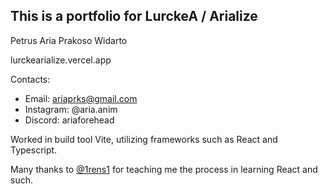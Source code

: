 This is a portfolio for LurckeA / Arialize
----
Petrus Aria Prakoso Widarto

lurckearialize.vercel.app

Contacts:

- Email: ariaprks@gmail.com
- Instagram: @aria.anim
- Discord: ariaforehead

Worked in build tool Vite, utilizing frameworks such as React and Typescript.

Many thanks to [@1rens1](https://github.com/1rens1) for teaching me the process in learning React and such.

